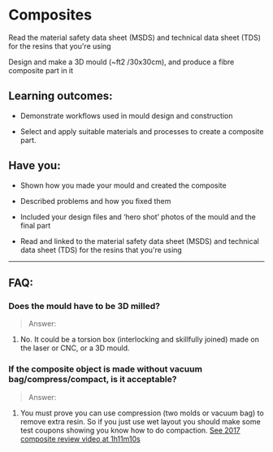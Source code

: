 # Composites
Read the material safety data sheet (MSDS) and technical data sheet (TDS) for the resins that you're using

Design and make a 3D mould (~ft2 /30x30cm), and produce a fibre composite part in it

## Learning outcomes:
* Demonstrate workflows used in mould design and construction

* Select and apply suitable materials and processes to create a composite part.

## Have you:
* Shown how you made your mould and created the composite

* Described problems and how you fixed them

* Included your design files and ‘hero shot’ photos of the mould and the final part

* Read and linked to the material safety data sheet (MSDS) and technical data sheet (TDS) for the resins that you're using

---

## FAQ:

### Does the mould have to be 3D milled?
> Answer:
1. No. It could be a torsion box (interlocking and skillfully joined) made on the laser or CNC, or a 3D mould.

### If the composite object is made without vacuum bag/compress/compact, is it acceptable?
> Answer:
1. You must prove you can use compression (two molds or vacuum bag) to remove extra resin. So if you just use wet layout you should make some test coupons showing you know how to do compaction. [See 2017 composite review video at 1h11m10s](https://vimeo.com/216868820#t=1h11m10s)

